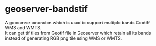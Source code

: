 # geoserver-bandstif
A geoserver extension which is used to support multiple bands Geotiff WMS and WMTS.<br/> 
It can get tif tiles from Geotif file in Geoserver which retain all its bands instead of generating RGB png tile using WMS or WMTS.
